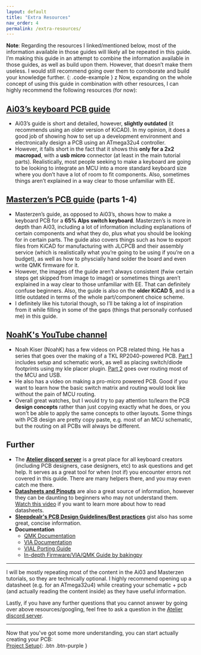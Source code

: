 ```yaml
---
layout: default
title: "Extra Resources"
nav_order: 4
permalink: /extra-resources/
---
```


**Note**: Regarding the resources I linked/mentioned below, most of the information available in those guides will likely all be repeated in this guide. I’m making this guide in an attempt to combine the information available in those guides, as well as build upon them. However, that doesn’t make them useless. I would still recommend going over them to corroborate and build your knowledge further.
{: .code-example }
z
Now, expanding on the whole concept of using this guide in combination with other resources, I can highly recommend the following resources (for now):
## [**Ai03’s keyboard PCB guide**](https://wiki.ai03.com/books/pcb-design/chapter/pcb-designer-guide)
  - Ai03’s guide is short and detailed, however, **slightly outdated** (it recommends using an older version of KiCAD). In my opinion, it does a good job of showing how to set up a development environment and electronically design a PCB using an ATmega32u4 controller.
  - However, it falls short in the fact that it shows this **only for a 2x2 macropad**, with a **usb micro** connector (at least in the main tutorial parts). Realistically, most people seeking to make a keyboard are going to be looking to integrate an MCU into a more standard keyboard size where you don’t have a lot of room to fit components. Also, sometimes things aren’t explained in a way clear to those unfamiliar with EE.

## [**Masterzen’s PCB guide**](https://www.masterzen.fr/2020/05/03/designing-a-keyboard-part-1/) (parts 1-4)
  - Masterzen’s guide, as opposed to Ai03’s, shows how to make a keyboard PCB for a **65% Alps switch keyboard**. Masterzen’s is more in depth than Ai03, including a lot of information including explanations of certain components and what they do, plus what you should be looking for in certain parts. The guide also covers things such as how to export files from KiCAD for manufacturing with JLCPCB and their assembly service (which is realistically what you’re going to be using if you’re on a budget), as well as how to physcially hand solder the board and even write QMK firmware for it.
  - However, the images of the guide aren’t always consistent (fwiw certain steps get skipped from image to image) or sometimes things aren’t explained in a way clear to those unfamiliar with EE. That can definitely confuse beginners. Also, the guide is also on the **older KiCAD 5**, and is a little outdated in terms of the whole part/component choice scheme.
  - I definitely like his tutorial though, so I’ll be taking a lot of inspiration from it while filling in some of the gaps (things that personally confused me) in this guide.

## [**NoahK's YouTube channel**](https://www.youtube.com/channel/UC45VUrCGJStbkWobT0FMTVA)
  - Noah Kiser (NoahK) has a few videos on PCB related thing. He has a series that goes over the making of a TKL RP2040-powered PCB. [Part 1](https://www.youtube.com/watch?v=6Z49bynRqj8) includes setup and schematic work, as well as placing switch/diode footprints using my kle placer plugin. [Part 2](https://www.youtube.com/watch?v=YsHCpA9_U6s) goes over routing most of the MCU and USB.
  - He also has a video on making a pro-micro powered PCB. Good if you want to learn how the basic switch matrix and routing would look like without the pain of MCU routing.
  - Overall great watches, but I would try to pay attention to/learn the PCB **design concepts** rather than just copying exactly what he does, or you won't be able to apply the same concepts to other layouts. Some things with PCB design are pretty copy paste, e.g. most of an MCU schematic, but the routing on all PCBs will always be different.

## **Further**
  - The [**Atelier discord server**](https://discord.gg/b7vwhHS) is a great place for all keyboard creators (including PCB designers, case designers, etc) to ask questions and get help. It serves as a great tool for when (not if) you encounter errors not covered in this guide. There are many helpers there, and you may even catch me there.
  - [**Datasheets and Pinouts**](/basic-knowledge/mcus/#mcu-pinouts-and-datasheets) are also a great source of information, however they can be daunting to beginners who may not understand them. [Watch this video](https://www.youtube.com/watch?v=9r8JMbHc-xQ) if you want to learn more about how to read datasheets.
  - [**Sleepdealr's PCB Design Guidelines/Best practices**](https://gist.github.com/Sleepdealr/ab05f5edb82eae9e0393f4d63da55adf#schematics) gist also has some great, concise information.
  - **Documentation** 
    - [QMK Documentation](https://docs.qmk.fm/#/)
    - [VIA Documentation](https://www.caniusevia.com/docs/specification)
    - [VIAL Porting Guide](https://get.vial.today/docs/)
    - [In-depth Firmware/VIA/QMK Guide by bakingpy](https://docs.keeb.io/via-technical)

---

I will be mostly repeating most of the content in the Ai03 and Masterzen tutorials, so they are technically optional. I highly recommend opening up a datasheet (e.g. for an ATmega32u4) while creating your schematic + pcb (and actually reading the content inside) as they have useful information. 

Lastly, if you have any further questions that you cannot answer by going over above resources/googling, feel free to ask a question in the [Atelier discord server](https://discord.gg/b7vwhHS).

---

Now that you've got some more understanding, you can start actually creating your PCB: <br>
[Project Setup](/setup/){: .btn .btn-purple }
